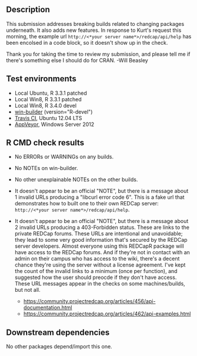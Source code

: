 Description
-----------------------------------------------
This submission addresses breaking builds related to changing packages underneath.  It also adds new features.  In response to Kurt's request this morning, the example url `http://<*your server name*>/redcap/api/help` has been encolsed in a code block, so it doesn't show up in the check.

Thank you for taking the time to review my submission, and please tell me if there's something else I should do for CRAN.  -Will Beasley


Test environments
-----------------------------------------------

* Local Ubuntu, R 3.3.1 patched
* Local Win8, R 3.3.1 patched
* Local Win8, R 3.4.0 devel
* [win-builder](http://win-builder.r-project.org/K3oV4Wlpmp0c/) (version="R-devel")
* [Travis CI](https://travis-ci.org/OuhscBbmc/REDCapR), Ubuntu 12.04 LTS
* [AppVeyor](https://ci.appveyor.com/project/wibeasley/REDCapR), Windows Server 2012


R CMD check results
-----------------------------------------------

* No ERRORs or WARNINGs on any builds.

* No NOTEs on win-builder.

* No other unexplainable NOTEs on the other builds.

* It doesn't appear to be an official "NOTE", but there is a message about 1 invalid URLs producing a "libcurl error code 6".  This is a fake url that demonstrates how to built one to their own REDCap server: `http://<*your server name*>/redcap/api/help`.

* It doesn't appear to be an official "NOTE", but there is a message about 2 invalid URLs producing a 403-Forbidden status. These are links to the private REDCap forums. These URLs are intentional and unavoidable; they lead to some very good information that's secured by the REDCap server developers. Almost everyone using this REDCapR package will have access to the REDCap forums. And if they're not in contact with an admin on their campus who has access to the wiki, there's a decent chance they're using the server without a license agreement. I've kept the count of the invalid links to a minimum (once per function), and suggested how the user should preocde if they don't have access.  These URL messages appear in the checks on some machines/builds, but not all.
    * https://community.projectredcap.org/articles/456/api-documentation.html
    * https://community.projectredcap.org/articles/462/api-examples.html

Downstream dependencies
-----------------------------------------------

No other packages depend/import this one.
